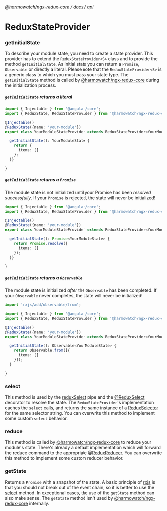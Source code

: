 ###### [@harmowatch/ngx-redux-core](../../README.md) / [docs](../index.md) / [api](./index.md)
 
# ReduxStateProvider

### getInitialState

To describe your module state, you need to create a state provider. This provider has to extend the `ReduxStateProvider<S>` 
class and to provide the method `getInitialState`. As initial state you can return a `Promise`, `Observable` or directly 
a literal. Please note that the `ReduxStateProvider<S>` is a generic class to which you must pass your state type. The
`getInitialState` method is called by [@harmowatch/ngx-redux-core](../../README.md) during the initialization process.

##### `getInitialState` returns a literal

```ts
import { Injectable } from '@angular/core';
import { ReduxState, ReduxStateProvider } from '@harmowatch/ngx-redux-core';

@Injectable()
@ReduxState({name: 'your-module'})
export class YourModuleStateProvider extends ReduxStateProvider<YourModuleState> {

  getInitialState(): YourModuleState {
    return {
      items: []
    };
  }}

}
```

##### `getInitialState` returns a `Promise`

The module state is not initialized until your Promise has been *resolved successfully*.
If your `Promise` is rejected, the state will never be initialized!

```ts
import { Injectable } from '@angular/core';
import { ReduxState, ReduxStateProvider } from '@harmowatch/ngx-redux-core';

@Injectable()
@ReduxState({name: 'your-module'})
export class YourModuleStateProvider extends ReduxStateProvider<YourModuleState> {

  getInitialState(): Promise<YourModuleState> {
    return Promise.resolve({
      items: []
    });
  }}

}
```

##### `getInitialState` returns a `Observable`

The module state is initialized *after* the `Observable` has been completed.
If your `Observable` never completes, the state will never be initialized!

```ts
import 'rxjs/add/observable/from';

import { Injectable } from '@angular/core';
import { ReduxState, ReduxStateProvider } from '@harmowatch/ngx-redux-core';

@Injectable()
@ReduxState({name: 'your-module'})
export class YourModuleStateProvider extends ReduxStateProvider<YourModuleState> {

  getInitialState(): Observable<YourModuleState> {
    return Observable.from([{
      items: []
    }]);
  }

}
```

### select

This method is used by the [reduxSelect](../articles/select-pattern.md#the-reduxselect-pipe) pipe and the
[@ReduxSelect](../articles/select-pattern.md#the-reduxselect-decorator) decorator to resolve the state. 
The `ReduxStateProvider`'s implementation caches the `select` calls, and returns the same instance of a 
[ReduxSelector](../articles/select-pattern.md) for the same selector string. You can overwrite this method to
implement some custom `select` behavior.

### reduce

This method is called by [@harmowatch/ngx-redux-core](../../README.md) to reduce your module's state. There's already a 
default implementation which will forward the reduce command to the appropriate 
[@ReduxReducer](../decorators/redux-reducer.md). You can overwrite this method to implement some custom reducer behavior.

### getState

Returns a `Promise` with a snapshot of the state. A basic principle of [rxjs](https://github.com/ReactiveX/rxjs) is that 
you should not break out of the event chain, so it is better to use the [select](#select) method. In exceptional cases, the 
use of the `getState` method can also make sense. The `getState` method isn't used by [@harmowatch/ngx-redux-core](../../README.md)
internally.

